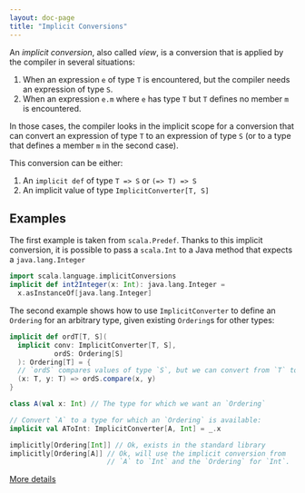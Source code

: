 ```yaml
---
layout: doc-page
title: "Implicit Conversions"
---
```


An _implicit conversion_, also called _view_, is a conversion that
is applied by the compiler in several situations:

1. When an expression `e` of type `T` is encountered, but the compiler
   needs an expression of type `S`.
1. When an expression `e.m` where `e` has type `T` but `T` defines no
   member `m` is encountered.

In those cases, the compiler looks in the implicit scope for a
conversion that can convert an expression of type `T` to an expression
of type `S` (or to a type that defines a member `m` in the second
case).

This conversion can be either:

1. An `implicit def` of type `T => S` or `(=> T) => S`
1. An implicit value of type `ImplicitConverter[T, S]`

## Examples

The first example is taken from `scala.Predef`. Thanks to this
implicit conversion, it is possible to pass a `scala.Int` to a Java
method that expects a `java.lang.Integer`

```scala
import scala.language.implicitConversions
implicit def int2Integer(x: Int): java.lang.Integer =
  x.asInstanceOf[java.lang.Integer]
```

The second example shows how to use `ImplicitConverter` to define an
`Ordering` for an arbitrary type, given existing `Ordering`s for other
types:

```scala
implicit def ordT[T, S](
  implicit conv: ImplicitConverter[T, S],
           ordS: Ordering[S]
  ): Ordering[T] = {
  // `ordS` compares values of type `S`, but we can convert from `T` to `S`
  (x: T, y: T) => ordS.compare(x, y)
}

class A(val x: Int) // The type for which we want an `Ordering`

// Convert `A` to a type for which an `Ordering` is available:
implicit val AToInt: ImplicitConverter[A, Int] = _.x

implicitly[Ordering[Int]] // Ok, exists in the standard library
implicitly[Ordering[A]] // Ok, will use the implicit conversion from
                        // `A` to `Int` and the `Ordering` for `Int`.
```

[More details](implicit-conversions-spec.html)
